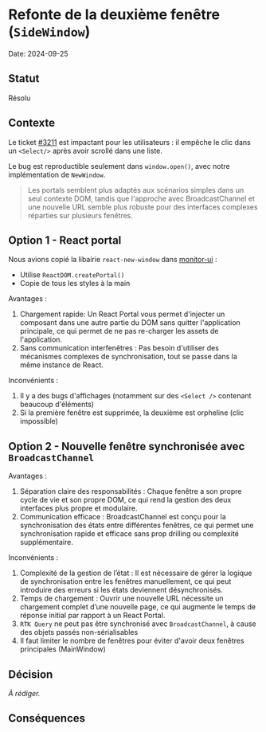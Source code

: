 # Refonte de la deuxième fenêtre (`SideWindow`)

Date: 2024-09-25

## Statut

Résolu

## Contexte

Le ticket [#3211](https://github.com/MTES-MCT/monitorfish/issues/3211) est impactant pour les utilisateurs : il empêche le clic dans un `<Select/>` après avoir scrollé dans une liste. 

Le bug est reproductible seulement dans `window.open()`, avec notre implémentation de `NewWindow`.

> Les portals semblent plus adaptés aux scénarios simples dans un seul contexte DOM, tandis que l'approche avec BroadcastChannel et une nouvelle URL semble plus robuste pour des interfaces complexes réparties sur plusieurs fenêtres.

## Option 1 - React portal

Nous avions copié la libairie `react-new-window` dans [monitor-ui](https://github.com/MTES-MCT/monitor-ui/blob/d1294389097d528637c481ada8ea9ad1514f2640/src/components/NewWindow.tsx#L44) :
- Utilise `ReactDOM.createPortal()`
- Copie de tous les styles à la main

Avantages :
1. Chargement rapide: Un React Portal vous permet d'injecter un composant dans une autre partie du DOM sans quitter l'application principale, ce qui permet de ne pas re-charger les assets de l'application.
2. Sans communication interfenêtres : Pas besoin d'utiliser des mécanismes complexes de synchronisation, tout se passe dans la même instance de React.

Inconvénients :
1. Il y a des bugs d'affichages (notamment sur des `<Select />` contenant beaucoup d'éléments) 
2. Si la première fenêtre est supprimée, la deuxième est orpheline (clic impossible)

## Option 2 - Nouvelle fenêtre synchronisée avec `BroadcastChannel`

Avantages :
1. Séparation claire des responsabilités : Chaque fenêtre a son propre cycle de vie et son propre DOM, ce qui rend la gestion des deux interfaces plus propre et modulaire.
2. Communication efficace : BroadcastChannel est conçu pour la synchronisation des états entre différentes fenêtres, ce qui permet une synchronisation rapide et efficace sans prop drilling ou complexité supplémentaire.

Inconvénients :
1. Complexité de la gestion de l’état : Il est nécessaire de gérer la logique de synchronisation entre les fenêtres manuellement, ce qui peut introduire des erreurs si les états deviennent désynchronisés.
2. Temps de chargement : Ouvrir une nouvelle URL nécessite un chargement complet d’une nouvelle page, ce qui augmente le temps de réponse initial par rapport à un React Portal.
3. `RTK Query` ne peut pas être synchronisé avec `BroadcastChannel`, à cause des objets passés non-sérialisables
4. Il faut limiter le nombre de fenêtres pour éviter d'avoir deux fenêtres principales (MainWindow)

## Décision

_À rédiger._

## Conséquences
